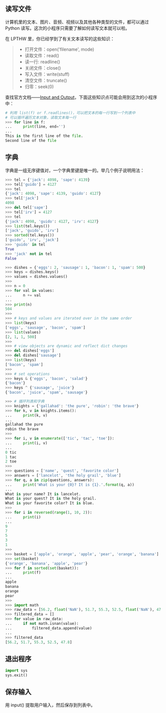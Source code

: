 ## 读写文件

计算机里的文本、图片、音频、视频以及其他各种类型的文件，都可以通过 Python 读写。这次的小程序只需要了解如何读写文本就可以啦。

在 LPTHW 里，你已经学到了有关文本读写的这些知识：

> - 打开文件：open('filename', mode)
> - 读取文件：read()
> - 读一行: readline()
> - 关闭文件：close()
> - 写入文件：write(stuff)
> - 清空文件：truncate()
> - 归零：seek(0)

查找官方文档——[Input and Output](https://docs.python.org/3.6/tutorial/inputoutput.html#reading-and-writing-files)，下面这些知识点可能会用到这次的小程序中：

```python
# 利用 list(f) or f.readlines()，可以把文本的每一行写到一个列表中
# 可以循环遍历文本对象，读取文本每一行
>>> for line in f:
...     print(line, end='')
...
This is the first line of the file.
Second line of the file
```

## 字典

字典是一组无序键值对，一个字典里键是唯一的。举几个例子说明用法：

```python
>>> tel = {'jack': 4098, 'sape': 4139}
>>> tel['guido'] = 4127
>>> tel
{'jack': 4098, 'sape': 4139, 'guido': 4127}
>>> tel['jack']
4098
>>> del tel['sape']
>>> tel['irv'] = 4127
>>> tel
{'jack': 4098, 'guido': 4127, 'irv': 4127}
>>> list(tel.keys())
['jack', 'guido', 'irv']
>>> sorted(tel.keys())
['guido', 'irv', 'jack']
>>> 'guido' in tel
True
>>> 'jack' not in tel
False
```

```python
>>> dishes = {'eggs': 2, 'sausage': 1, 'bacon': 1, 'spam': 500}
>>> keys = dishes.keys()
>>> values = dishes.values()
>>>
>>> n = 0
>>> for val in values:
...     n += val
...
>>> print(n)
504
>>>
>>> # keys and values are iterated over in the same order
>>> list(keys)
['eggs', 'sausage', 'bacon', 'spam']
>>> list(values)
[2, 1, 1, 500]
>>>
>>> # view objects are dynamic and reflect dict changes
>>> del dishes['eggs']
>>> del dishes['sausage']
>>> list(keys)
['bacon', 'spam']
>>>
>>> # set operations
>>> keys & {'eggs', 'bacon', 'salad'}
{'bacon'}
>>> keys ^ {'sausage', 'juice'}
{'bacon', 'juice', 'spam', 'sausage'}
```

```python
>>> # 循环列表和字典
>>> knights = {'gallahad': 'the pure', 'robin': 'the brave'}
>>> for k, v in knights.items():
...     print(k, v)
...
gallahad the pure
robin the brave
>>>
>>> for i, v in enumerate(['tic', 'tac', 'toe']):
...     print(i, v)
...
0 tic
1 tac
2 toe
>>>
>>> questions = ['name', 'quest', 'favorite color']
>>> answers = ['lancelot', 'the holy grail', 'blue']
>>> for q, a in zip(questions, answers):
...     print('What is your {0}? It is {1}.'.format(q, a))
...
What is your name? It is lancelot.
What is your quest? It is the holy grail.
What is your favorite color? It is blue.
>>>
>>> for i in reversed(range(1, 10, 2)):
...     print(i)
...
9
7
5
3
1
>>>
>>> basket = ['apple', 'orange', 'apple', 'pear', 'orange', 'banana']
>>> set(basket)
{'orange', 'banana', 'apple', 'pear'}
>>> for f in sorted(set(basket)):
...     print(f)
...
apple
banana
orange
pear
>>>
>>> import math
>>> raw_data = [56.2, float('NaN'), 51.7, 55.3, 52.5, float('NaN'), 47.8]
>>> filtered_data = []
>>> for value in raw_data:
...     if not math.isnan(value):
...         filtered_data.append(value)
...
>>> filtered_data
[56.2, 51.7, 55.3, 52.5, 47.8]
```

## 退出程序
```python
import sys
sys.exit()
```

## 保存输入

用 input() 提取用户输入，然后保存到列表中。